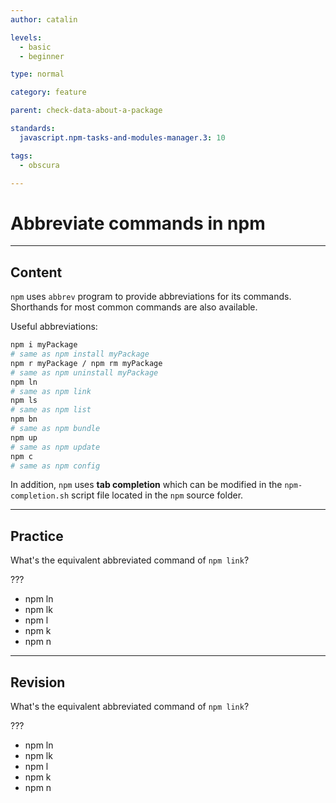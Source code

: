 ```yaml
---
author: catalin

levels:
  - basic
  - beginner

type: normal

category: feature

parent: check-data-about-a-package

standards:
  javascript.npm-tasks-and-modules-manager.3: 10

tags:
  - obscura

---
```

# Abbreviate commands in npm

---
## Content

`npm` uses `abbrev` program to provide abbreviations for its commands. Shorthands for most common commands are also available.


Useful abbreviations:
```bash
npm i myPackage
# same as npm install myPackage
npm r myPackage / npm rm myPackage
# same as npm uninstall myPackage
npm ln
# same as npm link
npm ls
# same as npm list
npm bn
# same as npm bundle
npm up
# same as npm update
npm c
# same as npm config

```

In addition, `npm` uses **tab completion** which can be modified in the `npm-completion.sh` script file located in the `npm` source folder.

---
## Practice

What's the equivalent abbreviated command of `npm link`?

???

* npm ln
* npm lk
* npm l
* npm k
* npm n

---
## Revision

What's the equivalent abbreviated command of `npm link`?

???

* npm ln
* npm lk
* npm l
* npm k
* npm n
